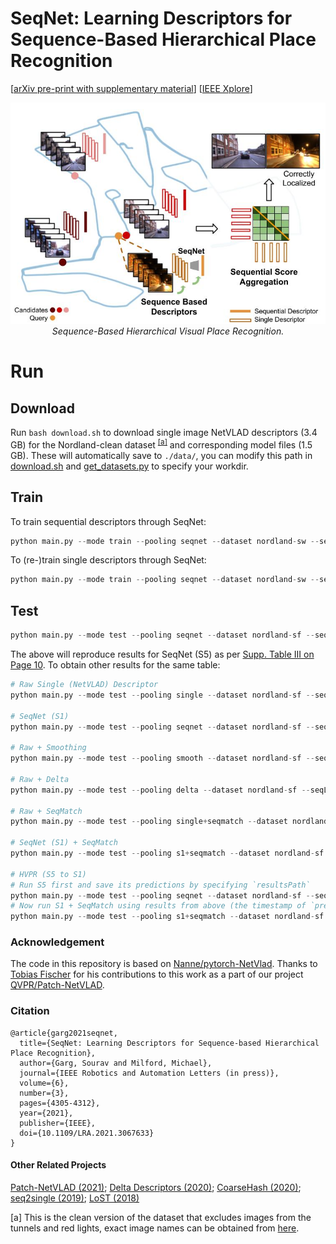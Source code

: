 # SeqNet: Learning Descriptors for Sequence-Based Hierarchical Place Recognition

[[arXiv pre-print with supplementary material](https://arxiv.org/abs/2102.11603)] [[IEEE Xplore](https://ieeexplore.ieee.org/abstract/document/9382076/)]

<p align="center">
  <img src="./assets/seqnet.jpg">
    <br/><em>Sequence-Based Hierarchical Visual Place Recognition.</em>
</p>

# Run

## Download
Run `bash download.sh` to download single image NetVLAD descriptors (3.4 GB) for the Nordland-clean dataset <sup>[[a]](#nordclean)</sup> and corresponding model files (1.5 GB). These will automatically save to `./data/`, you can modify this path in [download.sh](https://github.com/oravus/seqNet/blob/main/download.sh) and [get_datasets.py](https://github.com/oravus/seqNet/blob/5450829c4294fe1d14966bfa1ac9b7c93237369b/get_datasets.py#L6) to specify your workdir.

## Train
To train sequential descriptors through SeqNet:
```python
python main.py --mode train --pooling seqnet --dataset nordland-sw --seqL 10 --w 5 --outDims 4096 --expName "l10_w5"
```

To (re-)train single descriptors through SeqNet:
```python
python main.py --mode train --pooling seqnet --dataset nordland-sw --seqL 1 --w 1 --outDims 4096 --expName "l1_w1"
```

## Test
```python
python main.py --mode test --pooling seqnet --dataset nordland-sf --seqL 5 --split test --resume ./data/runs/Jun02_00-08-23_l10_l10w5/ 
```
The above will reproduce results for SeqNet (S5) as per [Supp. Table III on Page 10](https://arxiv.org/pdf/2102.11603.pdf).
To obtain other results for the same table:
```python
# Raw Single (NetVLAD) Descriptor
python main.py --mode test --pooling single --dataset nordland-sf --seqL 1 --split test

# SeqNet (S1)
python main.py --mode test --pooling seqnet --dataset nordland-sf --seqL 1 --split test --resume ./data/runs/Jun02_00-07-14_l1_l1w1/

# Raw + Smoothing
python main.py --mode test --pooling smooth --dataset nordland-sf --seqL 5 --split test

# Raw + Delta
python main.py --mode test --pooling delta --dataset nordland-sf --seqL 5 --split test

# Raw + SeqMatch
python main.py --mode test --pooling single+seqmatch --dataset nordland-sf --seqL 5 --split test

# SeqNet (S1) + SeqMatch
python main.py --mode test --pooling s1+seqmatch --dataset nordland-sf --seqL 5 --split test --resume ./data/runs/Jun02_00-07-14_l1_l1w1/

# HVPR (S5 to S1)
# Run S5 first and save its predictions by specifying `resultsPath`
python main.py --mode test --pooling seqnet --dataset nordland-sf --seqL 5 --split test --resume ./data/runs/Jun02_00-08-23_l10_l10w5/ --resultsPath ./data/results/
# Now run S1 + SeqMatch using results from above (the timestamp of `predictionsFile` would be different in your case)
python main.py --mode test --pooling s1+seqmatch --dataset nordland-sf --seqL 5 --split test --resume ./data/runs/Jun02_00-07-14_l1_l1w1/ --predictionsFile ./data/results/Jun02_16-07-36_l5_0.npz

```

### Acknowledgement
The code in this repository is based on [Nanne/pytorch-NetVlad](https://github.com/Nanne/pytorch-NetVlad). Thanks to [Tobias Fischer](https://github.com/Tobias-Fischer) for his contributions to this work as a part of our project [QVPR/Patch-NetVLAD](https://github.com/QVPR/Patch-NetVLAD).

### Citation
```
@article{garg2021seqnet,
  title={SeqNet: Learning Descriptors for Sequence-based Hierarchical Place Recognition},
  author={Garg, Sourav and Milford, Michael},
  journal={IEEE Robotics and Automation Letters (in press)},
  volume={6},
  number={3},
  pages={4305-4312},
  year={2021},
  publisher={IEEE},
  doi={10.1109/LRA.2021.3067633}
}
```

#### Other Related Projects
[Patch-NetVLAD (2021)](https://github.com/QVPR/Patch-NetVLAD);
[Delta Descriptors (2020)](https://github.com/oravus/DeltaDescriptors);
[CoarseHash (2020)](https://github.com/oravus/CoarseHash);
[seq2single (2019)](https://github.com/oravus/seq2single);
[LoST (2018)](https://github.com/oravus/lostX)

<a name="nordclean">[a]<a> This is the clean version of the dataset that excludes images from the tunnels and red lights, exact image names can be obtained from [here](https://github.com/QVPR/Patch-NetVLAD/blob/main/patchnetvlad/dataset_imagenames/nordland_imageNames_index.txt).
